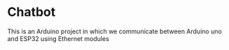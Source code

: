# Chatbot
This is an Arduino project in which we communicate between Arduino uno and ESP32 using Ethernet modules
